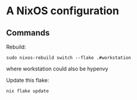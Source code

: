 # A NixOS configuration

## Commands

Rebuild:

`sudo nixos-rebuild switch --flake .#workstation`

where workstation could also be hypenvy

Update this flake:

`nix flake update`
